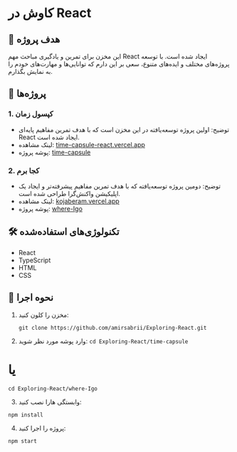 # کاوش در React

## 🎯 هدف پروژه

این مخزن برای تمرین و یادگیری مباحث مهم React ایجاد شده است. با توسعه پروژه‌های مختلف و ایده‌های متنوع، سعی بر این دارم که توانایی‌ها و مهارت‌های خودم را به نمایش بگذارم.

## 📁 پروژه‌ها

### 1. کپسول زمان

- توضیح: اولین پروژه توسعه‌یافته در این مخزن است که با هدف تمرین مفاهیم پایه‌ای React ایجاد شده است.
- لینک مشاهده: [time-capsule-react.vercel.app](https://time-capsule-react.vercel.app)
- پوشه پروژه: [time-capsule](https://github.com/amirsabrii/Exploring-React/tree/main/time-capsule)

### 2. کجا برم

- توضیح: دومین پروژه توسعه‌یافته که با هدف تمرین مفاهیم پیشرفته‌تر و ایجاد یک اپلیکیشن واکنش‌گرا طراحی شده است.
- لینک مشاهده: [kojaberam.vercel.app](https://kojaberam.vercel.app)
- پوشه پروژه: [where-Igo](https://github.com/amirsabrii/Exploring-React/tree/main/where-Igo)

## 🛠️ تکنولوژی‌های استفاده‌شده

- React
- TypeScript
- HTML
- CSS

## 🚀 نحوه اجرا

1. مخزن را کلون کنید:

   ```git clone https://github.com/amirsabrii/Exploring-React.git```

2. وارد پوشه مورد نظر شوید:
   ```cd Exploring-React/time-capsule```
# یا
```cd Exploring-React/where-Igo```

3. وابستگی هارا نصب کنید:

```npm install```

4. پروژه را اجرا کنید:

```npm start```
